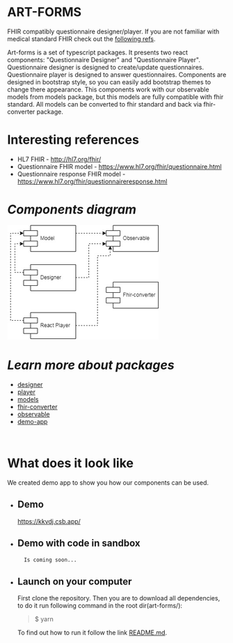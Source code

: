 # **ART-FORMS**
FHIR compatibly questionnaire designer/player. If you are not familiar with medical standard FHIR check out the [following refs](#interesting-references).

Art-forms is a set of typescript packages. It presents two react components: "Questionnaire Designer" and "Questionnaire Player". Questionnaire designer is designed to create/update questionnaires. Questionnaire player is designed to answer questionnaires. Components are designed in bootstrap style, so you can easily add bootstrap themes to change there appearance. This components work with our observable models from models package, but this models are fully compatible with fhir standard. All models can be converted to fhir standard and back via fhir-converter package.

# <a name="int-refs"></a> Interesting references

* HL7 FHIR - http://hl7.org/fhir/
* Questionnaire FHIR model - https://www.hl7.org/fhir/questionnaire.html
* Questionnaire response FHIR model - https://www.hl7.org/fhir/questionnaireresponse.html


# _Components diagram_

![uml diagram](./Uml-diagram-modules.jpg)

# _Learn more about packages_
* [designer](./packages/designer/README.md "@art-forms/designer package")
* [player](./packages/player/README.md "@art-forms/player package")
* [models](./packages/models/README.md "@art-forms/models package")
* [fhir-converter](./packages/fhir-converter/README.md "@art-forms/fhir-converter package")
* [observable](./packages/observable/README.md "@art-forms/observable package")
* [demo-app](./packages/demo-app/README.md "@art-forms/demo-app")


&nbsp;
# What does it look like
We created demo app to show you how our components can be used.
* ## Demo
    https://kkvdj.csb.app/

* ## Demo with code in sandbox
        Is coming soon...

* ## Launch on your computer
    First clone the repository. Then you are to download all dependencies, to do it run following command in the root dir(art-forms/): 

    > $ yarn

    To find out how to run it follow the link [README.md](https://github.com/Artezio/ART-FORMS/blob/master/packages/demo-app/README.md "@art-forms/demo-app").